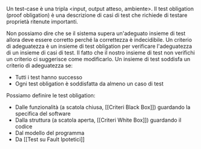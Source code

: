 Un test-case è una tripla \<input, output atteso, ambiente\>.
Il test obligation (proof obligation) è una descrizione di casi di test che richiede di testare proprietà ritenute importanti.

Non possiamo dire che se il sistema supera un'adeguato insieme di test allora deve essere corretto perché la correttezza è indecidibile.
Un criterio di adeguatezza è un insieme di test obligation per verificare l'adeguatezza di un insieme di casi di test. Il fatto che il nostro insieme di test non verifichi un criterio ci suggerisce come modificarlo.
Un insieme di test soddisfa un criterio di adeguatezza se:
- Tutti i test hanno successo
- Ogni test obligation è soddisfatta da almeno un caso di test

Possiamo definire le test obligation:
- Dalle funzionalità (a scatola chiusa, [[Criteri Black Box]]) guardando la specifica del software
- Dalla struttura (a scatola aperta, [[Criteri White Box]]) guardando il codice
- Dal modello del programma
- Da [[Test su Fault Ipotetici]]
